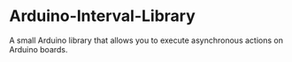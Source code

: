 # Arduino-Interval-Library
A small Arduino library that allows you to execute asynchronous actions on Arduino boards.
